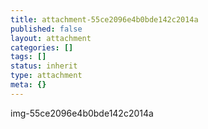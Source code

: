 ```yaml
---
title: attachment-55ce2096e4b0bde142c2014a
published: false
layout: attachment
categories: []
tags: []
status: inherit
type: attachment
meta: {}
---
```


img-55ce2096e4b0bde142c2014a

